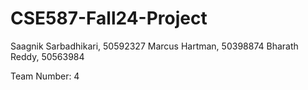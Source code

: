 # CSE587-Fall24-Project
Saagnik Sarbadhikari, 50592327
Marcus Hartman, 50398874
Bharath Reddy, 50563984

Team Number: 4
